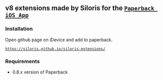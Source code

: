 ## v8 extensions made by Siloris for the [`Paperback iOS App`](https://paperback.moe)

### Installation

Open github page on iDevice and add to paperback.

[`https://siloris.github.io/siloris-extensions/`](https://siloris.github.io/siloris-extensions/)

### Requirements
- 0.8.x version of Paperback

